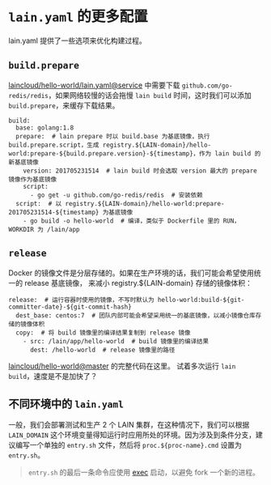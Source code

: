 # `lain.yaml` 的更多配置

lain.yaml 提供了一些选项来优化构建过程。

## `build.prepare`

[laincloud/hello-world/lain.yaml@service](https://github.com/laincloud/hello-world/blob/service/lain.yaml)
中需要下载 `github.com/go-redis/redis`，如果网络较慢的话会拖慢 `lain build` 时间，这时我们可以添加
`build.prepare`，来缓存下载结果。

```
build:
  base: golang:1.8
  prepare:  # lain prepare 时以 build.base 为基底镜像，执行 build.prepare.script，生成 registry.${LAIN-domain}/hello-world:prepare-${build.prepare.version}-${timestamp}，作为 lain build 的新基底镜像
    version: 201705231514  # lain build 时会选取 version 最大的 prepare 镜像作为基底镜像
    script:
      - go get -u github.com/go-redis/redis  # 安装依赖
  script:  # 以 registry.${LAIN-domain}/hello-world:prepare-201705231514-${timestamp} 为基底镜像
    - go build -o hello-world  # 编译，类似于 Dockerfile 里的 RUN，WORKDIR 为 /lain/app
```

## `release`

Docker 的镜像文件是分层存储的。如果在生产环境的话，我们可能会希望使用统一的 release 基底镜像，
来减小 registry.${LAIN-domain} 存储的镜像体积：

```
release:  # 运行容器时使用的镜像，不写时默认为 hello-world:build-${git-committer-date}-${git-commit-hash}
  dest_base: centos:7  # 团队内部可能会希望采用统一的基底镜像，以减小镜像仓库存储的镜像体积
  copy:  # 将 build 镜像里的编译结果复制到 release 镜像
    - src: /lain/app/hello-world  # build 镜像里的编译结果
      dest: /hello-world  # release 镜像里的路径
```

[laincloud/hello-world@master](https://github.com/laincloud/hello-world/tree/master) 的完整代码在这里。
试着多次运行 `lain build`，速度是不是加快了？

## 不同环境中的 `lain.yaml`

一般，我们会部署测试和生产 2 个 LAIN 集群，在这种情况下，我们可以根据 `LAIN_DOMAIN`
这个环境变量得知运行时应用所处的环境。因为涉及到条件分支，建议编写一个单独的 `entry.sh`
文件，然后将 `proc.${proc-name}.cmd` 设置为 `entry.sh`。

> `entry.sh` 的最后一条命令应使用 [exec](https://www.gnu.org/software/bash/manual/bashref.html)
> 启动，以避免 fork 一个新的进程。
